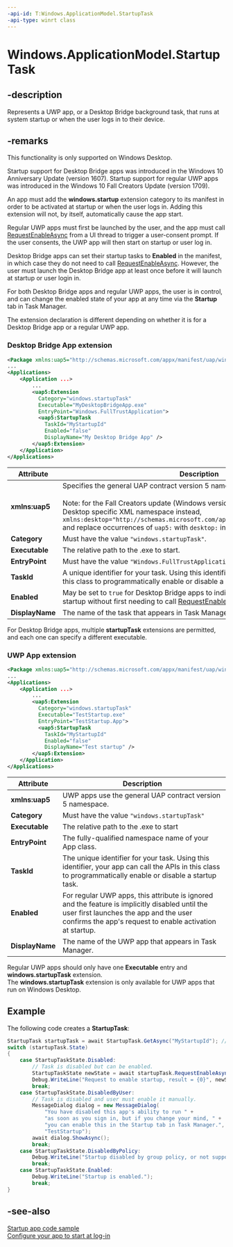 ```yaml
---
-api-id: T:Windows.ApplicationModel.StartupTask
-api-type: winrt class
---
```


<!-- Class syntax.
public class StartupTask : Windows.ApplicationModel.IStartupTask
-->

# Windows.ApplicationModel.StartupTask

## -description
Represents a UWP app, or a Desktop Bridge background task, that runs at system startup or when the user logs in to their device.

## -remarks
This functionality is only supported on Windows Desktop.

Startup support for Desktop Bridge apps was introduced in the Windows 10 Anniversary Update (version 1607).
Startup support for regular UWP apps was introduced in the Windows 10 Fall Creators Update (version 1709).

An app must add the **windows.startup** extension category to its manifest in order to be activated at startup or when the user logs in. Adding this extension will not, by itself, automatically cause the app start.

Regular UWP apps must first be launched by the user, and the app must call [RequestEnableAsync](https://docs.microsoft.com/uwp/api/Windows.ApplicationModel.StartupTask#Windows_ApplicationModel_StartupTask_RequestEnableAsync) from a UI thread to trigger a user-consent prompt. If the user consents, the UWP app will then start on startup or user log in.

Desktop Bridge apps can set their startup tasks to **Enabled** in the manifest, in which case they do not need to call [RequestEnableAsync](https://docs.microsoft.com/uwp/api/Windows.ApplicationModel.StartupTask#Windows_ApplicationModel_StartupTask_RequestEnableAsync). However, the user must launch the Desktop Bridge app at least once before it will launch at startup or user login in.

For both Desktop Bridge apps and regular UWP apps, the user is in control, and can change the enabled state of your app at any time via the **Startup** tab in Task Manager.

The extension declaration is different depending on whether it is for a Desktop Bridge app or a regular UWP app.

### Desktop Bridge App extension

```xml
<Package xmlns:uap5="http://schemas.microsoft.com/appx/manifest/uap/windows10/5"...>
...
<Applications>
    <Application ...>
        ...
        <uap5:Extension
          Category="windows.startupTask"
          Executable="MyDesktopBridgeApp.exe"
          EntryPoint="Windows.FullTrustApplication">
          <uap5:StartupTask
            TaskId="MyStartupId"
            Enabled="false"
            DisplayName="My Desktop Bridge App" />
        </uap5:Extension>
    </Application>
</Applications>
```

|Attribute|Description|
|---------|-----------|
|**xmlns:uap5** | Specifies the general UAP contract version 5 namespace.<br></br>Note: for the Fall Creators update (Windows version 1703) use the Windows Desktop specific XML namespace instead, `xmlns:desktop="http://schemas.microsoft.com/appx/manifest/desktop/windows10",` and replace occurrences of `uap5:` with `desktop:` in the example above. |
|**Category** | Must have the value `"windows.startupTask"`.|
|**Executable** | The relative path to the .exe to start.|
|**EntryPoint** | Must have the value `"Windows.FullTrustApplication"`.|
|**TaskId** | A unique identifier for your task. Using this identifier, your app can call the APIs in this class to programmatically enable or disable a startup task.
|**Enabled** | May be set to `true` for Desktop Bridge apps to indicate that the app is enabled for startup without first needing to call [RequestEnableAsync](https://docs.microsoft.com/uwp/api/Windows.ApplicationModel.StartupTask#Windows_ApplicationModel_StartupTask_RequestEnableAsync).|
|**DisplayName** | The name of the task that appears in Task Manager.|

For Desktop Bridge apps, multiple **startupTask** extensions are permitted, and each one can specify a different executable.

### UWP App extension

```xml
<Package xmlns:uap5="http://schemas.microsoft.com/appx/manifest/uap/windows10/5" ...>
...
<Applications>
    <Application ...>
        ...
        <uap5:Extension
          Category="windows.startupTask"
          Executable="TestStartup.exe"
          EntryPoint="TestStartup.App">
          <uap5:StartupTask
            TaskId="MyStartupId"
            Enabled="false"
            DisplayName="Test startup" />
        </uap5:Extension>
    </Application>
</Applications>
```

|Attribute|Description|
|---------|-----------|
|**xmlns:uap5** | UWP apps use the general UAP contract version 5 namespace. |
|**Category** | Must have the value `"windows.startupTask"` |
|**Executable** | The relative path to the .exe to start |
|**EntryPoint** | The fully-qualified namespace name of your App class. |
|**TaskId** | The unique identifier for your task. Using this identifier, your app can call the APIs in this class to programmatically enable or disable a startup task. |
| **Enabled** | For regular UWP apps, this attribute is ignored and the feature is implicitly disabled until the user first launches the app and the user confirms the app's request to enable activation at startup. |
| **DisplayName** | The name of the UWP app that appears in Task Manager. |

Regular UWP apps should only have one **Executable** entry and **windows.startupTask** extension.  
The **windows.startupTask** extension is only available for UWP apps that run on Windows Desktop.

## Example

The following code creates a **StartupTask**:

```cs
StartupTask startupTask = await StartupTask.GetAsync("MyStartupId"); // Pass the task ID you specified in the appxmanifest file
switch (startupTask.State)
{
    case StartupTaskState.Disabled:
        // Task is disabled but can be enabled.
        StartupTaskState newState = await startupTask.RequestEnableAsync(); // ensure that you are on a UI thread when you call RequestEnableAsync()
        Debug.WriteLine("Request to enable startup, result = {0}", newState);
        break;
    case StartupTaskState.DisabledByUser:
        // Task is disabled and user must enable it manually.
        MessageDialog dialog = new MessageDialog(
            "You have disabled this app's ability to run " +
            "as soon as you sign in, but if you change your mind, " +
            "you can enable this in the Startup tab in Task Manager.",
            "TestStartup");
        await dialog.ShowAsync();
        break;
    case StartupTaskState.DisabledByPolicy:
        Debug.WriteLine("Startup disabled by group policy, or not supported on this device");
        break;
    case StartupTaskState.Enabled:
        Debug.WriteLine("Startup is enabled.");
        break;
}
```

## -see-also

[Startup app code sample](https://github.com/Microsoft/AppModelSamples/tree/master/Samples/TestStartup)  
[Configure your app to start at log-in](https://blogs.windows.com/buildingapps/2017/08/01/configure-app-start-log/#ezTx08j9to6Mc0uy.97)
